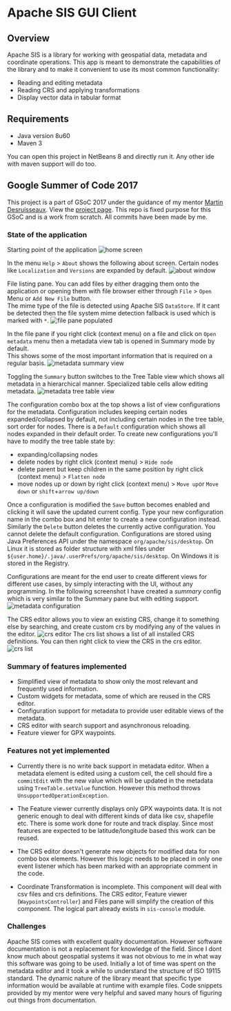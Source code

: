 
# Apache SIS GUI Client

## Overview
Apache SIS is a library for working with geospatial data, metadata and coordinate operations.
This app is meant to demonstrate the capabilities of the library and to make it convenient to use its most common functionality:

- Reading and editing metadata
- Reading CRS and applying transformations
- Display vector data in tabular format

## Requirements

- Java version 8u60
- Maven 3

You can open this project in NetBeans 8 and directly run it. Any other ide with maven support will do too.

## Google Summer of Code 2017

This project is a part of GSoC 2017 under the guidance of my mentor [Martin Desruisseaux](https://github.com/desruisseaux "Martin's Github profile" ). View the [project page](https://summerofcode.withgoogle.com/projects/#4851015240122368).
This repo is fixed purpose for this GSoC and is a work from scratch. All commits have been made by me.
 
###  State of the application

Starting point of the application
![home screen](screenshots/sis-desktop-1.png)

In the menu `Help` > `About` shows the following about screen. Certain nodes like `Localization` and `Versions` are expanded by default.
![about window](screenshots/sis-desktop-2.png)

File listing pane. You can add files by either dragging them onto the application or opening them with file browser either through `File` > `Open` Menu or `Add New File` button.  
The mime type of the file is detected using Apache SIS `DataStore`. If it cant be detected then the file system mime detection fallback is used which is marked with `*`.
![file pane populated](screenshots/sis-desktop-3.png)

In the file pane if you right click (context menu) on a file and click on `Open metadata` menu then a metadata view tab is opened in Summary mode by default.  
This shows some of the most important information that is required on a regular basis.
![metadata summary view](screenshots/sis-desktop-4.png)

Toggling the `Summary` button switches to the Tree Table view which shows all metadata in a hierarchical manner. Specialized table cells allow editing metadata.
![metadata tree table view](screenshots/sis-desktop-5.png)

The configuration combo box at the top shows a list of view configurations for the metadata.
Configuration includes keeping certain nodes expanded/collapsed by default, not including certain nodes in the tree table, sort order for nodes. 
There is a `Default` configuration which shows all nodes expanded in their default order. To create new configurations you'll have to modify the tree table state by:

- expanding/collapsing nodes
- delete nodes by right click (context menu) > `Hide node`
- delete parent but keep children in the same position by right click (context menu) > `Flatten node`
- move nodes up or down by right click (context menu) > `Move up`or `Move down` or `shift`+`arrow up/down`

Once a configuration is modified the `Save` button becomes enabled and clicking it will save the updated current config.
Type your new configuration name in the combo box and hit enter to create a new configuration instead.
Similarly the `Delete` button deletes the currently active configuration. You cannot delete the default configuration.
Configurations are stored using Java Preferences API under the namespace `org/apache/sis/desktop`.
On Linux it is stored as folder structure with xml files under `${user.home}/.java/.userPrefs/org/apache/sis/desktop`.
On Windows it is stored in the Registry.

Configurations are meant for the end user to create different views for different use cases, by simply interacting with the UI, without any programming.
In the following screenshot I have created a *summary* config which is very similar to the Summary pane but with editing support.
![metadata configuration](screenshots/sis-desktop-6.png)

The CRS editor allows you to view an existing CRS, change it to something else by searching, and create custom crs by modifying any of the values in the editor.
![crs editor](screenshots/sis-desktop-7.png)
The crs list shows a list of all installed CRS definitions. You can then right click to view the CRS in the crs editor.
![crs list](screenshots/sis-desktop-8.png)

### Summary of features implemented

- Simplified view of metadata to show only the most relevant and frequently used information.
- Custom widgets for metadata, some of which are reused in the CRS editor. 
- Configuration support for metadata to provide user editable views of the metadata.
- CRS editor with search support and asynchronous reloading.
- Feature viewer for GPX waypoints.

### Features not yet implemented 
 
- Currently there is no write back support in metadata editor. When a metadata element is edited using a custom cell, the cell should fire a `commitEdit` with the new value which will be updated in the metadata using `TreeTable.setValue` function. However this method throws `UnsupportedOperationException`.

- The Feature viewer currently displays only GPX waypoints data. It is not generic enough to deal with different kinds of data like csv, shapefile etc.
There is some work done for route and track display. Since most features are expected to be latitude/longitude based this work can be reused.

- The CRS editor doesn't generate new objects for modified data for non combo box elements. However this logic needs to be placed in only one event listener which has been marked with an appropriate comment in the code. 

- Coordinate Transformation is incomplete. This component will deal with csv files and crs definitions. The CRS editor, Feature viewer (`WaypointsController`) and Files pane will simplify the creation of this component. The logical part already exists in `sis-console` module.

### Challenges 

Apache SIS comes with excellent quality documentation. However software documentation is not a replacement for knowledge of the field.
Since I dont know much about geospatial systems it was not obvious to me in what way this software was going to be used.
Initially a lot of time was spent on the metadata editor and it took a while to understand the structure of ISO 19115 standard.
The dynamic nature of the library meant that specific type information would be available at runtime with example files. 
Code snippets provided by my mentor were very helpful and saved many hours of figuring out things from documentation.

